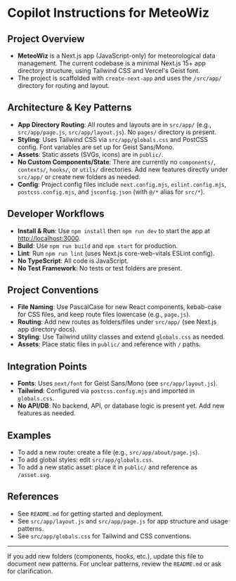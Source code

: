 
# Copilot Instructions for MeteoWiz

## Project Overview
- **MeteoWiz** is a Next.js app (JavaScript-only) for meteorological data management. The current codebase is a minimal Next.js 15+ app directory structure, using Tailwind CSS and Vercel's Geist font.
- The project is scaffolded with `create-next-app` and uses the `/src/app/` directory for routing and layout.

## Architecture & Key Patterns
- **App Directory Routing**: All routes and layouts are in `src/app/` (e.g., `src/app/page.js`, `src/app/layout.js`). No `pages/` directory is present.
- **Styling**: Uses Tailwind CSS via `src/app/globals.css` and PostCSS config. Font variables are set up for Geist Sans/Mono.
- **Assets**: Static assets (SVGs, icons) are in `public/`.
- **No Custom Components/State**: There are currently no `components/`, `contexts/`, `hooks/`, or `utils/` directories. Add new features directly under `src/app/` or create new folders as needed.
- **Config**: Project config files include `next.config.mjs`, `eslint.config.mjs`, `postcss.config.mjs`, and `jsconfig.json` (with `@/*` alias for `src/*`).

## Developer Workflows
- **Install & Run**: Use `npm install` then `npm run dev` to start the app at [http://localhost:3000](http://localhost:3000).
- **Build**: Use `npm run build` and `npm start` for production.
- **Lint**: Run `npm run lint` (uses Next.js core-web-vitals ESLint config).
- **No TypeScript**: All code is JavaScript.
- **No Test Framework**: No tests or test folders are present.

## Project Conventions
- **File Naming**: Use PascalCase for new React components, kebab-case for CSS files, and keep route files lowercase (e.g., `page.js`).
- **Routing**: Add new routes as folders/files under `src/app/` (see Next.js app directory docs).
- **Styling**: Use Tailwind utility classes and extend `globals.css` as needed.
- **Assets**: Place static files in `public/` and reference with `/` paths.

## Integration Points
- **Fonts**: Uses `next/font` for Geist Sans/Mono (see `src/app/layout.js`).
- **Tailwind**: Configured via `postcss.config.mjs` and imported in `globals.css`.
- **No API/DB**: No backend, API, or database logic is present yet. Add new features as needed.

## Examples
- To add a new route: create a file (e.g., `src/app/about/page.js`).
- To add global styles: edit `src/app/globals.css`.
- To add a new static asset: place it in `public/` and reference as `/asset.svg`.

## References
- See `README.md` for getting started and deployment.
- See `src/app/layout.js` and `src/app/page.js` for app structure and usage patterns.
- See `src/app/globals.css` for Tailwind and CSS conventions.

---
If you add new folders (components, hooks, etc.), update this file to document new patterns. For unclear patterns, review the `README.md` or ask for clarification.
